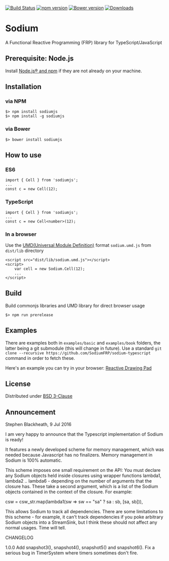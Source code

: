 [![Build Status](https://travis-ci.org/SodiumFRP/sodium-typescript.svg?branch=master)](https://travis-ci.org/SodiumFRP/sodium-typescript)
[![npm version](https://badge.fury.io/js/sodiumjs.svg)](https://badge.fury.io/js/sodiumjs)
[![Bower version](https://badge.fury.io/bo/sodiumjs.svg)](https://badge.fury.io/bo/sodiumjs)
[![Downloads](http://img.shields.io/npm/dm/sodiumjs.svg)](https://npmjs.org/package/sodiumjs)

# Sodium

A Functional Reactive Programming (FRP) library for TypeScript/JavaScript

## Prerequisite: Node.js

Install [Node.js® and npm](https://nodejs.org/en/download/current/) if they are not already on your machine.

## Installation

### via NPM
```
$> npm install sodiumjs
$> npm install -g sodiumjs
```

### via Bower
```
$> bower install sodiumjs
```

## How to use

### ES6
```
import { Cell } from 'sodiumjs';
...
const c = new Cell(12);
```

### TypeScript
```
import { Cell } from 'sodiumjs';
...
const c = new Cell<number>(12);
```

### In a browser
Use the [UMD(Universal Module Definition)](https://github.com/umdjs/umd) format `sodium.umd.js` from `dist/lib` directory

```
<script src="dist/lib/sodium.umd.js"></script>
<script>
    var cell = new Sodium.Cell(12);
    ...
</script>
```

## Build

Build commonjs libraries and UMD library for direct browser usage

```
$> npm run prerelease
```
## Examples

There are examples both in ```examples/basic``` and ```examples/book``` folders, the latter being a git submodule (this will change in future). Use a standard ```git clone --recursive https://github.com/SodiumFRP/sodium-typescript``` command in order to fetch these.

Here's an example you can try in your browser: [Reactive Drawing Pad](https://github.com/graforlock/reactive-drawing-pad/tree/master)

## License

Distributed under [BSD 3-Clause](https://opensource.org/licenses/BSD-3-Clause)

## Announcement

Stephen Blackheath, 9 Jul 2016

I am very happy to announce that the Typescript implementation of Sodium is ready!

It features a newly developed scheme for memory management, which was needed
because Javascript has no finalizers. Memory management in Sodium is 100%
automatic.

This scheme imposes one small requirement on the API: You must declare any Sodium
objects held inside closures using wrapper functions lambda1, lambda2 ..
lambda6 - depending on the number of arguments that the closure has.
These take a second argument, which is a list of the Sodium objects contained
in the context of the closure. For example:

  csw = csw_str.map(lambda1(sw => sw == "sa" ? sa : sb, [sa, sb])),

This allows Sodium to track all dependencies. There are some limitations to this
scheme - for example, it can't track dependencies if you poke arbitrary Sodium
objects into a StreamSink, but I think these should not affect any normal usages.
Time will tell.

CHANGELOG

1.0.0    Add snapshot3(), snapshot4(), snapshot5() and snapshot6().
         Fix a serious bug in TimerSystem where timers sometimes don't fire.
